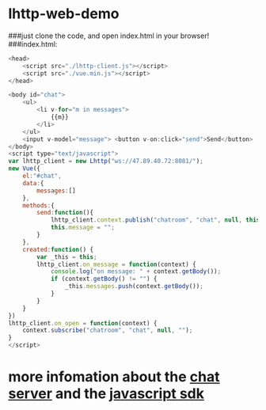 # lhttp-web-demo
###just clone the code, and open index.html in your browser!
###index.html:
```javascript
<head>
    <script src="./lhttp-client.js"></script>
    <script src="./vue.min.js"></script>
</head>

<body id="chat">
    <ul>
        <li v-for="m in messages">
            {{m}}
        </li>
    </ul>
    <input v-model="message"> <button v-on:click="send">Send</button>
</body>
<script type="text/javascript">
var lhttp_client = new Lhttp("ws://47.89.40.72:8081/");
new Vue({
    el:"#chat",
    data:{
        messages:[]
    },
    methods:{
        send:function(){
            lhttp_client.context.publish("chatroom", "chat", null, this.message);
            this.message = "";
        }
    },
    created:function() {
        var _this = this;
        lhttp_client.on_message = function(context) {
            console.log("on message: " + context.getBody());
            if (context.getBody() != "") {
                _this.messages.push(context.getBody());
            }
        }
    }
})
lhttp_client.on_open = function(context) {
    context.subscribe("chatroom", "chat", null, "");
}
</script>
```
# more infomation about the [chat server](https://github.com/fanux/lhttp) and the [javascript sdk](https://github.com/fanux/lhttp-javascript-sdk)

